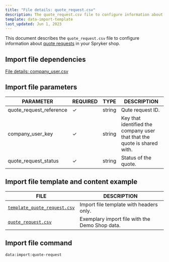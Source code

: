 ```yaml
---
title: "File details: quote_request.csv"
description: The quote_request.csv file to configure information about quote request versions in your Spryker shop.
template: data-import-template
last_updated: Jun 1, 2023
---
```


This document describes the `quote_request.csv` file to configure information about [quote requests](/docs/pbc/all/request-for-quote/{{page.version}}/request-for-quote.html) in your Spryker shop.

## Import file dependencies

[File details: company_user.csv](/docs/pbc/all/customer-relationship-management/{{page.version}}/base-shop/import-and-export-data/file-details-company-user.csv.html)

## Import file parameters

| PARAMETER | REQUIRED |  TYPE | DESCRIPTION |
| --- | --- | --- | --- |
| quote_request_reference |&check;| string |  Qute request ID.|
| company_user_key |&check;| string |  Key that identified the company user that that the quote is shared with. |
| quote_request_status | &check; | string | Status of the quote.| 

## Import file template and content example

| FILE | DESCRIPTION |
|---|---|
| [`template_quote_request.csv`](https://spryker.s3.eu-central-1.amazonaws.com/docs/pbc/all/request-for-quote/import-and-export-data/file-details-quote-request.csv.md/template_quote_request.csv)| Import file template with headers only. |
| [`quote_request.csv`](https://spryker.s3.eu-central-1.amazonaws.com/docs/pbc/all/request-for-quote/import-and-export-data/file-details-quote-request.csv.md/quote_request.csv) | Exemplary import file with the Demo Shop data. |

## Import file command

```bash
data:import:quote-request
```
